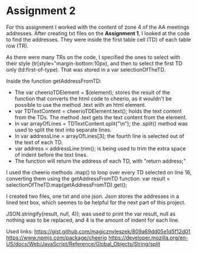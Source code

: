 # Assignment 2

For this assignment I worked with the content of zone 4 of the AA meetings addresses.
After creating txt files on the **Assignment 1**, I looked at the code to find the addresses.
They were inside the first table cell (TD) of each table row (TR). 

As there were many TRs on the code, I specified the ones to select with their style
(tr[style="margin-bottom:10px), and then to select the first TD only (td:first-of-type).
That was stored in a var selectionOfTheTD.

Inside the function getAddressFromTD:
+ The var cheerioTDElement = $(element); stores the result of the function that
converts the html code to cheerio, as it wouldn't be possible to use the method
.text with an html element. 
+ var TDTextContent = cheerioTDElement.text(); holds the text content from the TDs.
The method .text gets the text content from the element.
+ In var arrayOfLines = TDTextContent.split("\n");  the .split() method was used 
to split the text into separate lines.
+ In var addressLine = arrayOfLines[3]; the fourth line is selected out of the text of each TD.
+ var address = addressLine.trim(); is being used to trim the extra space of indent before the text lines.
+ The function will return the address of each TD, with "return address;"

I used the cheerio methods .map() to loop over every TD selected on line 16, converting them using the getAddressFromTD function.
var result = selectionOfTheTD.map(getAddressFromTD).get();

I created two files, one txt and one json. Json stores the addresses in a lined text box, 
which seemes to be helpful for the next part of this project.

JSON.stringify(result, null, 4)); was used to print the var result, null as nothing was to be replaced, and 4 is the amount of indent for each line.

Used links:
<https://gist.github.com/magicznyleszek/809a69dd05e1d5f12d01>
<https://www.npmjs.com/package/cheerio>
<https://developer.mozilla.org/en-US/docs/Web/JavaScript/Reference/Global_Objects/String/split>

